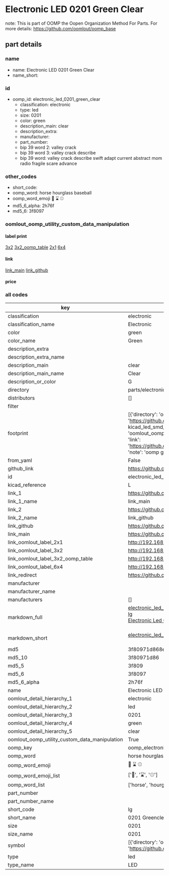 # Electronic LED 0201 Green Clear  

note: This is part of OOMP the Oopen Organization Method For Parts. For more details: https://github.com/oomlout/oomp_base

##  part details
  







### name
* name: Electronic LED 0201 Green Clear
* name_short: 
### id
* oomp_id: electronic_led_0201_green_clear
  * classification: electronic
  * type: led
  * size: 0201
  * color: green
  * description_main: clear
  * description_extra: 
  * manufacturer: 
  * part_number: 
  * bip 39 word 2: valley crack
  * bip 39 word 3: valley crack describe
  * bip 39 word: valley crack describe swift adapt current abstract mom radio fragile scare advance

### other_codes
* short_code: 
* oomp_word: horse hourglass baseball
* oomp_word_emoji :horse: :hourglass: :baseball:
* md5_6_alpha: 2h76f
* md5_6: 3f8097






### oomlout_oomp_utility_custom_data_manipulation
#### label print
[3x2](http://192.168.1.245:1112/?label=oomp%202h76f)
[3x2_oomp_table](http://192.168.1.108:1112/?label=oomp%202h76f)
[2x1](http://192.168.1.242:1112/?label=oomp%202h76f)
[6x4](http://192.168.1.55:1112/?label=oomp%202h76f)    

#### link

[link_main](https://github.com/oomlout/oomlout_oomp_version_1_messy/tree/main/parts/electronic_led_0201_green_clear) [link_github](https://github.com/oomlout/oomlout_oomp_version_1_messy/tree/main/parts/electronic_led_0201_green_clear)                             

#### price







### all codes 
| key | value |  
| --- | --- |  
| classification | electronic |  
| classification_name | Electronic |  
| color | green |  
| color_name | Green |  
| description_extra |  |  
| description_extra_name |  |  
| description_main | clear |  
| description_main_name | Clear |  
| description_or_color | G  |  
| directory | parts/electronic_led_0201_green_clear |  
| distributors | [] |  
| filter |  |  
| footprint | [{'directory': 'oomlout_oomp_footprint_bot/footprints/kicad_led_smd_led_0201_0603metric//working/working.kicad_mod', 'index': 0, 'link': 'https://github.com/oomlout/oomlout_oomp_footprint_bot/tree/main/foootprntss/kicad_led_smd_led_0201_0603metric', 'note': 'source footprint kicad_led_smd_led_0201_0603metric', 'oomp_key': 'oomp_kicad_led_smd_led_0201_0603metric'}, {'directory': 'oomlout_oomp_footprint_bot/footprints/oomlout_oomlout_oomp_part_footprints_lg_electronic_led_0201_green_clear//working/working.kicad_mod', 'index': 1, 'link': 'https://github.com/oomlout/oomlout_oomp_footprint_bot/tree/main/foootprntss/oomlout_oomlout_oomp_part_footprints_lg_electronic_led_0201_green_clear', 'note': 'oomp generated footprint', 'oomp_key': 'oomp_oomlout_oomlout_oomp_part_footprints_lg_electronic_led_0201_green_clear'}] |  
| from_yaml | False |  
| github_link | https://github.com/oomlout/oomlout_oomp_part_src/tree/main/parts/electronic_led_0201_green_clear |  
| id | electronic_led_0201_green_clear |  
| kicad_reference | L |  
| link_1 | https://github.com/oomlout/oomlout_oomp_version_1_messy/tree/main/parts/electronic_led_0201_green_clear |  
| link_1_name | link_main |  
| link_2 | https://github.com/oomlout/oomlout_oomp_version_1_messy/tree/main/parts/electronic_led_0201_green_clear |  
| link_2_name | link_github |  
| link_github | https://github.com/oomlout/oomlout_oomp_version_1_messy/tree/main/parts/electronic_led_0201_green_clear |  
| link_main | https://github.com/oomlout/oomlout_oomp_version_1_messy/tree/main/parts/electronic_led_0201_green_clear |  
| link_oomlout_label_2x1 | http://192.168.1.242:1112/?label=oomp%202h76f |  
| link_oomlout_label_3x2 | http://192.168.1.245:1112/?label=oomp%202h76f |  
| link_oomlout_label_3x2_oomp_table | http://192.168.1.108:1112/?label=oomp%202h76f |  
| link_oomlout_label_6x4 | http://192.168.1.55:1112/?label=oomp%202h76f |  
| link_redirect | https://github.com/oomlout/oomlout_oomp_version_1_messy/tree/main/parts/electronic_led_0201_green_clear |  
| manufacturer |  |  
| manufacturer_name |  |  
| manufacturers | [] |  
| markdown_full | [electronic_led_0201_green_clear](none)<br>[lg](none)<br>[Electronic Led 0201 Green Clear](none)<br><br> |  
| markdown_short | [electronic_led_0201_green_clear](none)<br><br> |  
| md5 | 3f80971d868ec01cd8018dbc770c7787 |  
| md5_10 | 3f80971d86 |  
| md5_5 | 3f809 |  
| md5_6 | 3f8097 |  
| md5_6_alpha | 2h76f |  
| name | Electronic LED 0201 Green Clear |  
| oomlout_detail_hierarchy_1 | electronic |  
| oomlout_detail_hierarchy_2 | led |  
| oomlout_detail_hierarchy_3 | 0201 |  
| oomlout_detail_hierarchy_4 | green |  
| oomlout_detail_hierarchy_5 | clear |  
| oomlout_oomp_utility_custom_data_manipulation | True |  
| oomp_key | oomp_electronic_led_0201_green_clear |  
| oomp_word | horse hourglass baseball |  
| oomp_word_emoji | :horse: :hourglass: :baseball: |  
| oomp_word_emoji_list | [':horse:', ':hourglass:', ':baseball:'] |  
| oomp_word_list | ['horse', 'hourglass', 'baseball'] |  
| part_number |  |  
| part_number_name |  |  
| short_code | lg |  
| short_name | 0201 Greenclear Led |  
| size | 0201 |  
| size_name | 0201 |  
| symbol | [{'directory': 'oomlout_oomp_symbol_bot/symbols/kicad_device_led//working/working.kicad_sym', 'index': 0, 'link': 'https://github.com/oomlout/oomlout_oomp_symbol_bot/tree/main/symbols/kicad_device_led', 'oomp_key': 'oomp_kicad_device_led'}] |  
| type | led |  
| type_name | LED |  
